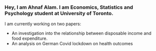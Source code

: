 ### Hey, I am Ahnaf Alam. I am Economics, Statistics and Psychology student at University of Toronto.


I am currently working on two papers:
- An investigation into the relationship between disposable income and food expenditure.
- An analysis on German Covid lockdown on health outcomes

<!--
**AhnafAlam1/AhnafAlam1** is a ✨ _special_ ✨ repository because its `README.md` (this file) appears on your GitHub profile.

Here are some ideas to get you started:

- 🔭 I’m currently working on ...
- 🌱 I’m currently learning ...
- 👯 I’m looking to collaborate on ...
- 🤔 I’m looking for help with ...
- 💬 Ask me about ...
- 📫 How to reach me: ...
- 😄 Pronouns: ...
- ⚡ Fun fact: ...
-->
